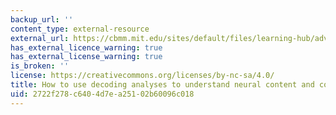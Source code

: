 ```yaml
---
backup_url: ''
content_type: external-resource
external_url: https://cbmm.mit.edu/sites/default/files/learning-hub/advantages_of_decoding.pdf
has_external_licence_warning: true
has_external_license_warning: true
is_broken: ''
license: https://creativecommons.org/licenses/by-nc-sa/4.0/
title: How to use decoding analyses to understand neural content and coding (PDF)
uid: 2722f278-c640-4d7e-a251-02b60096c018
---
```

